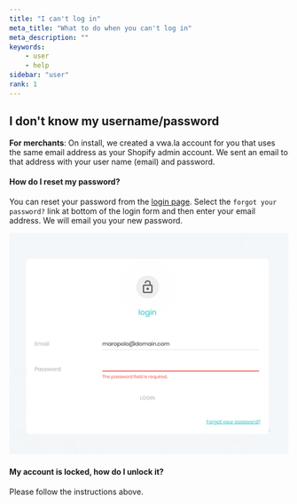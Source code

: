 ```yaml
---
title: "I can't log in"
meta_title: "What to do when you can't log in"
meta_description: ""
keywords:
    - user
    - help
sidebar: "user"
rank: 1
---
```


## I don't know my username/password

**For merchants**: On install, we created a vwa.la account for you that uses the same email address as your Shopify admin account. We sent an email to that address with your user name (email) and password.

#### How do I reset my password?

You can reset your password from the [login page](https://www.vwa.la/#/login). Select the `forgot your password?` link at bottom of the login form and then enter your email address. We will email you your new password. 

![](/images/user/reset-password.png)

#### My account is locked, how do I unlock it?

Please follow the instructions above.
